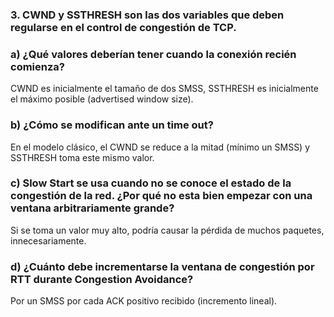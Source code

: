 ### 3. CWND y SSTHRESH son las dos variables que deben regularse en el control de congestión de TCP.

### a) ¿Qué valores deberían tener cuando la conexión recién comienza?

CWND es inicialmente el tamaño de dos SMSS, SSTHRESH es inicialmente el máximo posible (advertised window size).

### b) ¿Cómo se modifican ante un time out?

En el modelo clásico, el CWND se reduce a la mitad (mínimo un SMSS) y SSTHRESH toma este mismo valor.

### c) Slow Start se usa cuando no se conoce el estado de la congestión de la red. ¿Por qué no esta bien empezar con una ventana arbitrariamente grande?

Si se toma un valor muy alto, podría causar la pérdida de muchos paquetes, innecesariamente.

### d) ¿Cuánto debe incrementarse la ventana de congestión por RTT durante Congestion Avoidance?

Por un SMSS por cada ACK positivo recibido (incremento lineal).